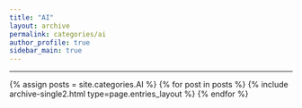 ```yaml
---
title: "AI"
layout: archive
permalink: categories/ai
author_profile: true
sidebar_main: true
---
```


<!-- 공백이 포함되어 있는 카테고리 이름의 경우 site.categories['a b c'] 이런식으로! -->

***

{% assign posts = site.categories.AI %}
{% for post in posts %} {% include archive-single2.html type=page.entries_layout %} {% endfor %}